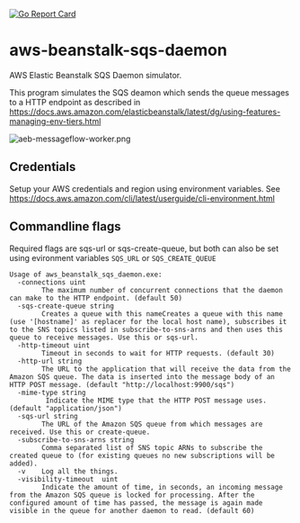 [![Go Report Card](https://goreportcard.com/badge/github.com/SebastiaanKlippert/aws-beanstalk-sqs-daemon)](https://goreportcard.com/report/github.com/SebastiaanKlippert/aws-beanstalk-sqs-daemon)

# aws-beanstalk-sqs-daemon
AWS Elastic Beanstalk SQS Daemon simulator.

This program simulates the SQS deamon which sends the queue messages
to a HTTP endpoint as described in 
https://docs.aws.amazon.com/elasticbeanstalk/latest/dg/using-features-managing-env-tiers.html


![aeb-messageflow-worker.png](
https://docs.aws.amazon.com/elasticbeanstalk/latest/dg/images/aeb-messageflow-worker.png)

## Credentials

Setup your AWS credentials and region using environment variables.
See https://docs.aws.amazon.com/cli/latest/userguide/cli-environment.html

## Commandline flags

Required flags are sqs-url or sqs-create-queue, but both can also be set using evironment variables `SQS_URL` or `SQS_CREATE_QUEUE`
```
Usage of aws_beanstalk_sqs_daemon.exe:
  -connections uint
    	The maximum number of concurrent connections that the daemon can make to the HTTP endpoint. (default 50)
  -sqs-create-queue string
    	Creates a queue with this nameCreates a queue with this name (use '[hostname]' as replacer for the local host name), subscribes it to the SNS topics listed in subscribe-to-sns-arns and then uses this queue to receive messages. Use this or sqs-url.
  -http-timeout uint
    	Timeout in seconds to wait for HTTP requests. (default 30)
  -http-url string
    	The URL to the application that will receive the data from the Amazon SQS queue. The data is inserted into the message body of an HTTP POST message. (default "http://localhost:9900/sqs")
  -mime-type string
    	 Indicate the MIME type that the HTTP POST message uses. (default "application/json")
  -sqs-url string
    	The URL of the Amazon SQS queue from which messages are received. Use this or create-queue.
  -subscribe-to-sns-arns string
    	Comma separated list of SNS topic ARNs to subscribe the created queue to (for existing queues no new subscriptions will be added).
  -v	Log all the things.
  -visibility-timeout  uint
    	Indicate the amount of time, in seconds, an incoming message from the Amazon SQS queue is locked for processing. After the configured amount of time has passed, the message is again made visible in the queue for another daemon to read. (default 60)
```

